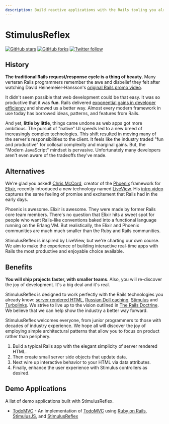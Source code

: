 ```yaml
---
description: Build reactive applications with the Rails tooling you already know and love.
---
```


# StimulusReflex

[![GitHub stars](https://img.shields.io/github/stars/hopsoft/stimulus_reflex?style=social)](https://github.com/hopsoft/stimulus_reflex) [![GitHub forks](https://img.shields.io/github/forks/hopsoft/stimulus_reflex?style=social)](https://github.com/hopsoft/stimulus_reflex) [![Twitter follow](https://img.shields.io/twitter/follow/hopsoft?style=social)](https://twitter.com/hopsoft)

## History

**The traditional Rails request/response cycle is a thing of beauty.** Many verteran Rails programmers remember the awe and disbelief they felt after watching David Heinemeier-Hansson's [original Rails promo video](https://www.youtube.com/watch?v=Gzj723LkRJY).

It didn't seem possible that web development could be that easy. It was so productive that it was __fun__. Rails delivered [exponential gains in developer efficiency](https://www.youtube.com/watch?v=SWEts0rlezA&t=3m23s) and showed us a better way. Almost every modern framework in use today has borrowed ideas, patterns, and features from Rails.

And yet, __little by little__, things came undone as web apps got more ambitious. The pursuit of "native" UI speeds led to a new breed of increasingly complex technologies. This shift resulted in moving many of the server's responsibilities to the client. It feels like the industry traded "fun and productive" for collosal complexity and marginal gains. But, the "Modern JavaScript" mindset is pervasive. Unfortunately many developers aren't even aware of the tradeoffs they've made.

## Alternatives

We're glad you asked! [Chris McCord](https://twitter.com/chris_mccord), creator of the [Phoenix](http://www.phoenixframework.org/) framework for [Elixir](https://elixir-lang.org/), recently introduced a new technology named [LiveView](https://github.com/phoenixframework/phoenix_live_view). His [intro video](https://www.youtube.com/watch?v=8xJzHq8ru0M) captures the same feeling of promise and excitement that Rails had in the early days.

Phoenix is awesome. Elixir is awesome. They were made by former Rails core team members. There's no question that Elixir hits a sweet spot for people who want Rails-like conventions baked into a functional language running on the Erlang VM. But realistically, the Elixir and Phoenix communities are much much smaller than the Ruby and Rails communities.

StimulusReflex is inspired by LiveView, but we're charting our own course. We aim to make the experience of building interactive real-time apps with Rails the most productive and enjoyable choice available.

## Benefits

**You will ship projects faster, with smaller teams**. Also, you will re-discover the joy of development. It's a big deal and it's real.

StimulusReflex is designed to work perfectly with the Rails technologies you already know: [server rendered HTML](https://guides.rubyonrails.org/action_view_overview.html), [Russian Doll caching](https://edgeguides.rubyonrails.org/caching_with_rails.html#russian-doll-caching), [Stimulus](https://stimulusjs.org/) and [Turbolinks](https://www.youtube.com/watch?v=SWEts0rlezA). We strive to live up to the vision outlined in [The Rails Doctrine](https://rubyonrails.org/doctrine/). We believe that we can help show the industry a better way forward.

StimulusReflex welcomes everyone, from junior programmers to those with decades of industry experience. We hope all will discover the joy of employing simple architectural patterns that allow you to focus on product rather than periphery.

1. Build a typical Rails app with the elegant simplicity of server rendered HTML.
1. Then create small server side objects that update data.
1. Next wire up interactive behavior to your HTML via data attributes.
1. Finally, enhance the user experience with Stimulus controllers as desired.

## Demo Applications

A list of demo applications built with StimulusReflex.

* [TodoMVC](https://stimulus-reflex-todomvc.herokuapp.com) - An implementation of [TodoMVC](http://todomvc.com/) using [Ruby on Rails](https://rubyonrails.org/), [StimulusJS](https://stimulusjs.org/), and [StimulusReflex](https://github.com/hopsoft/stimulus_reflex)

